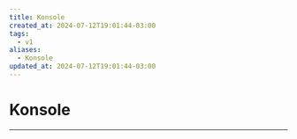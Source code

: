 ```yaml
---
title: Konsole
created_at: 2024-07-12T19:01:44-03:00
tags:
  - v1
aliases:
  - Konsole
updated_at: 2024-07-12T19:01:44-03:00
---
```

# Konsole
---

